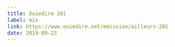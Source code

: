 ```yaml
---
title: Ouïedire 201
label: mix
link: https://www.ouiedire.net/emission/ailleurs-201
date: 2019-09-23
---
```

